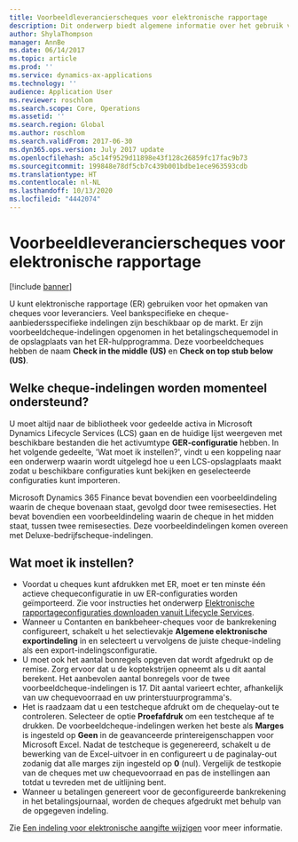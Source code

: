```yaml
---
title: Voorbeeldleverancierscheques voor elektronische rapportage
description: Dit onderwerp biedt algemene informatie over het gebruik van de voorbeeldcheque-indelingen voor elektronische rapportage.
author: ShylaThompson
manager: AnnBe
ms.date: 06/14/2017
ms.topic: article
ms.prod: ''
ms.service: dynamics-ax-applications
ms.technology: ''
audience: Application User
ms.reviewer: roschlom
ms.search.scope: Core, Operations
ms.assetid: ''
ms.search.region: Global
ms.author: roschlom
ms.search.validFrom: 2017-06-30
ms.dyn365.ops.version: July 2017 update
ms.openlocfilehash: a5c14f9529d11898e43f128c26859fc17fac9b73
ms.sourcegitcommit: 199848e78df5cb7c439b001bdbe1ece963593cdb
ms.translationtype: HT
ms.contentlocale: nl-NL
ms.lasthandoff: 10/13/2020
ms.locfileid: "4442074"
---
```

# <a name="electronic-reporting-sample-vendor-checks"></a>Voorbeeldleverancierscheques voor elektronische rapportage

[!include [banner](../includes/banner.md)]

U kunt elektronische rapportage (ER) gebruiken voor het opmaken van cheques voor leveranciers. Veel bankspecifieke en cheque-aanbiedersspecifieke indelingen zijn beschikbaar op de markt. Er zijn voorbeeldcheque-indelingen opgenomen in het betalingschequemodel in de opslagplaats van het ER-hulpprogramma. Deze voorbeeldcheques hebben de naam **Check in the middle (US)** en **Check on top stub below (US)**.

## <a name="what-check-formats-are-currently-supported"></a>Welke cheque-indelingen worden momenteel ondersteund?

U moet altijd naar de bibliotheek voor gedeelde activa in Microsoft Dynamics Lifecycle Services (LCS) gaan en de huidige lijst weergeven met beschikbare bestanden die het activumtype **GER-configuratie** hebben. In het volgende gedeelte, 'Wat moet ik instellen?', vindt u een koppeling naar een onderwerp waarin wordt uitgelegd hoe u een LCS-opslagplaats maakt zodat u beschikbare configuraties kunt bekijken en geselecteerde configuraties kunt importeren.

Microsoft Dynamics 365 Finance bevat bovendien een voorbeeldindeling waarin de cheque bovenaan staat, gevolgd door twee remisesecties. Het bevat bovendien een voorbeeldindeling waarin de cheque in het midden staat, tussen twee remisesecties. Deze voorbeeldindelingen komen overeen met Deluxe-bedrijfscheque-indelingen.

## <a name="what-do-i-have-to-set-up"></a>Wat moet ik instellen?

- Voordat u cheques kunt afdrukken met ER, moet er ten minste één actieve chequeconfiguratie in uw ER-configuraties worden geïmporteerd. Zie voor instructies het onderwerp [Elektronische rapportageconfiguraties downloaden vanuit Lifecycle Services](../../dev-itpro/analytics/download-electronic-reporting-configuration-lcs.md).
- Wanneer u Contanten en bankbeheer-cheques voor de bankrekening configureert, schakelt u het selectievakje **Algemene elektronische exportindeling** in en selecteert u vervolgens de juiste cheque-indeling als een export-indelingsconfiguratie.
- U moet ook het aantal bonregels opgeven dat wordt afgedrukt op de remise. Zorg ervoor dat u de koptekstrijen opneemt als u dit aantal berekent. Het aanbevolen aantal bonregels voor de twee voorbeeldcheque-indelingen is 17. Dit aantal varieert echter, afhankelijk van uw chequevoorraad en uw printerstuurprogramma's.
- Het is raadzaam dat u een testcheque afdrukt om de chequelay-out te controleren. Selecteer de optie **Proefafdruk** om een testcheque af te drukken. De voorbeeldcheque-indelingen werken het beste als **Marges** is ingesteld op **Geen** in de geavanceerde printereigenschappen voor Microsoft Excel. Nadat de testcheque is gegenereerd, schakelt u de bewerking van de Excel-uitvoer in en configureert u de paginalay-out zodanig dat alle marges zijn ingesteld op **0** (nul). Vergelijk de testkopie van de cheques met uw chequevoorraad en pas de instellingen aan totdat u tevreden met de uitlijning bent.
- Wanneer u betalingen genereert voor de geconfigureerde bankrekening in het betalingsjournaal, worden de cheques afgedrukt met behulp van de opgegeven indeling.

Zie [Een indeling voor elektronische aangifte wijzigen](../../dev-itpro/analytics/modify-electronic-reporting-format-reapply-excel-template.md) voor meer informatie.
